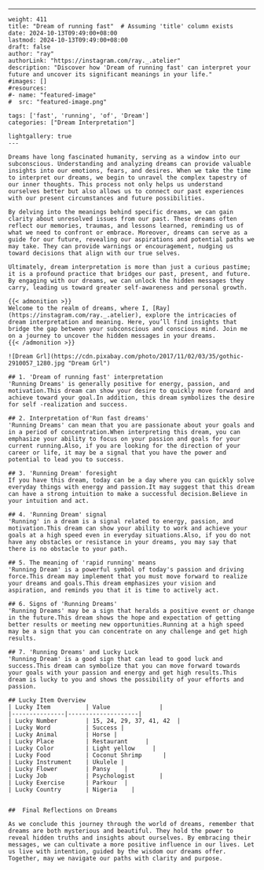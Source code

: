 ---
    weight: 411
    title: "Dream of running fast"  # Assuming 'title' column exists
    date: 2024-10-13T09:49:00+08:00
    lastmod: 2024-10-13T09:49:00+08:00
    draft: false
    author: "ray"
    authorLink: "https://instagram.com/ray._.atelier"
    description: "Discover how 'Dream of running fast' can interpret your future and uncover its significant meanings in your life."
    #images: []
    #resources:
    #- name: "featured-image"
    #  src: "featured-image.png"
    
    tags: ['fast', 'running', 'of', 'Dream']
    categories: ["Dream Interpretation"]
    
    lightgallery: true
    ---
    
    Dreams have long fascinated humanity, serving as a window into our subconscious. Understanding and analyzing dreams can provide valuable insights into our emotions, fears, and desires. When we take the time to interpret our dreams, we begin to unravel the complex tapestry of our inner thoughts. This process not only helps us understand ourselves better but also allows us to connect our past experiences with our present circumstances and future possibilities.
    
    By delving into the meanings behind specific dreams, we can gain clarity about unresolved issues from our past. These dreams often reflect our memories, traumas, and lessons learned, reminding us of what we need to confront or embrace. Moreover, dreams can serve as a guide for our future, revealing our aspirations and potential paths we may take. They can provide warnings or encouragement, nudging us toward decisions that align with our true selves.
    
    Ultimately, dream interpretation is more than just a curious pastime; it is a profound practice that bridges our past, present, and future. By engaging with our dreams, we can unlock the hidden messages they carry, leading us toward greater self-awareness and personal growth.
    
    {{< admonition >}}
    Welcome to the realm of dreams, where I, [Ray](https://instagram.com/ray._.atelier), explore the intricacies of dream interpretation and meaning. Here, you’ll find insights that bridge the gap between your subconscious and conscious mind. Join me on a journey to uncover the hidden messages in your dreams.
    {{< /admonition >}}
    
    ![Dream Grl](https://cdn.pixabay.com/photo/2017/11/02/03/35/gothic-2910057_1280.jpg "Dream Grl")
    
    ## 1. 'Dream of running fast' interpretation
    'Running Dreams' is generally positive for energy, passion, and motivation.This dream can show your desire to quickly move forward and achieve toward your goal.In addition, this dream symbolizes the desire for self -realization and success.
    
    ## 2. Interpretation of'Run fast dreams'
    'Running Dreams' can mean that you are passionate about your goals and in a period of concentration.When interpreting this dream, you can emphasize your ability to focus on your passion and goals for your current running.Also, if you are looking for the direction of your career or life, it may be a signal that you have the power and potential to lead you to success.
    
    ## 3. 'Running Dream' foresight
    If you have this dream, today can be a day where you can quickly solve everyday things with energy and passion.It may suggest that this dream can have a strong intuition to make a successful decision.Believe in your intuition and act.
    
    ## 4. 'Running Dream' signal
    'Running' in a dream is a signal related to energy, passion, and motivation.This dream can show your ability to work and achieve your goals at a high speed even in everyday situations.Also, if you do not have any obstacles or resistance in your dreams, you may say that there is no obstacle to your path.
    
    ## 5. The meaning of 'rapid running' means
    'Running Dream' is a powerful symbol of today's passion and driving force.This dream may implement that you must move forward to realize your dreams and goals.This dream emphasizes your vision and aspiration, and reminds you that it is time to actively act.
    
    ## 6. Signs of 'Running Dreams'
    'Running Dreams' may be a sign that heralds a positive event or change in the future.This dream shows the hope and expectation of getting better results or meeting new opportunities.Running at a high speed may be a sign that you can concentrate on any challenge and get high results.
    
    ## 7. 'Running Dreams' and Lucky Luck
    'Running Dream' is a good sign that can lead to good luck and success.This dream can symbolize that you can move forward towards your goals with your passion and energy and get high results.This dream is lucky to you and shows the possibility of your efforts and passion.
    
    ## Lucky Item Overview
    | Lucky Item          | Value              |
    |---------------|--------------------|
    | Lucky Number        | 15, 24, 29, 37, 41, 42  |
    | Lucky Word          | Success |
    | Lucky Animal        | Horse |
    | Lucky Place         | Restaurant     |
    | Lucky Color         | Light yellow     |
    | Lucky Food          | Coconut Shrimp      |
    | Lucky Instrument    | Ukulele |
    | Lucky Flower        | Pansy    |
    | Lucky Job           | Psychologist       |
    | Lucky Exercise      | Parkour  |
    | Lucky Country       | Nigeria    |
    
    
    ##  Final Reflections on Dreams
    
    As we conclude this journey through the world of dreams, remember that dreams are both mysterious and beautiful. They hold the power to reveal hidden truths and insights about ourselves. By embracing their messages, we can cultivate a more positive influence in our lives. Let us live with intention, guided by the wisdom our dreams offer. Together, may we navigate our paths with clarity and purpose.
    
